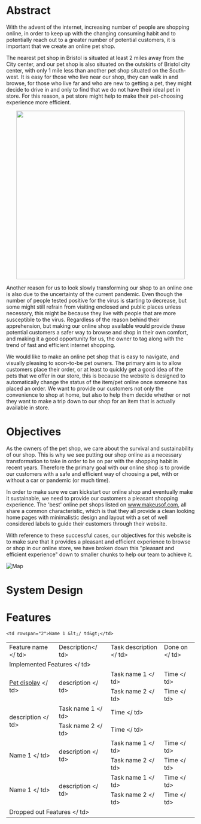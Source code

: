 # Abstract

With the advent of the internet, increasing number of people are shopping online, in order to keep up with the changing consuming habit and to potentially reach out to a greater number of potential customers, it is important that we create an online pet shop.

The nearest pet shop in Bristol is situated at least 2 miles away from the City center, and our pet shop is also situated on the outskirts of Bristol city center, with only 1 mile less than another pet shop situated on the South-west. It is easy for those who live near our shop, they can walk in and browse, for those who live far and who are new to getting a pet, they might decide to drive in and only to find that we do not have their ideal pet in store. For this reason, a pet store might help to make their pet-choosing experience more efficient. 

<div align=center>
<img src= https://i.imgur.com/aznU9X5.png=centerme width = "450px" height = "450px">

</div>	
	
Another reason for us to look slowly transforming our shop to an online one is also due to the uncertainty of the current pandemic. Even though the number of people tested positive for the virus is starting to decrease, but some might still refrain from visiting enclosed and public places unless necessary, this might be because they live with people that are more susceptible to the virus. Regardless of the reason behind their apprehension, but making our online shop available would provide these potential customers a safer way to browse and shop in their own comfort, and making it a good opportunity for us, the owner to tag along with the trend of fast and efficient internet shopping.
	
We would like to make an online pet shop that is easy to navigate, and visually pleasing to soon-to-be pet owners. The primary aim is to allow customers place their order, or at least to quickly get a good idea of the pets that we offer in our store, this is because the website is designed to automatically change the status of the item/pet online once someone has placed an order. We want to provide our customers not only the convenience to shop at home, but also to help them decide whether or not they want to make a trip down to our shop for an item that is actually available in store.

# Objectives

As the owners of the pet shop, we care about the survival and sustainability of our shop. This is why we see putting our shop online as a necessary transformation to take in order to be on par with the shopping habit in recent years. Therefore the primary goal with our online shop is to provide our customers with a safe and efficient way of choosing a pet, with or without a car or pandemic (or much time).
	
In order to make sure we can kickstart our online shop and eventually make it sustainable, we need to provide our customers a pleasant shopping experience. The 'best' online pet shops listed on www.makeusof.com, all share a common characteristic, which is that they all provide a clean looking home pages with minimalistic design and layout with a set of well considered labels to guide their customers through their website. 
	
With reference to these successful cases, our objectives for this website is to make sure that it provides a pleasant and efficient experience to browse or shop in our online store, we have broken down this "pleasant and efficient experience" down to smaller chunks to help our team to achieve it. 


![Map](https://i.imgur.com/av4Z8rf.png=centerme)


# System Design

# Features

<table>

  <tbody>
    
<tr>
		<td>Feature name &lt;/ td&gt;</td>
		<td>Description&lt;/ td&gt;</td>
		<td>Task description &lt;/ td&gt;</td>
		<td>Done on &lt;/ td&gt;</td>
</tr>

<tr>
      <td colspan="4">Implemented Features &lt;/ td&gt;</td>
</tr>
    

<tr>
	<td rowspan="2"><a href="https://github.com/Yj-nnie/web-softwaretools-plain/blob/dev/report/Features.md#feature-1---pet-display-feature-by-categorization-and-by-availability-status">Pet display</a> &lt;/ td&gt;</td>
    <td rowspan="2">description &lt;/ td&gt;</td>
		
<td>Task name 1 &lt;/ td&gt;</td>	
<td>Time &lt;/ td&gt;</td>

</tr>
    
<tr>
		<td>Task name 2 &lt;/ td&gt;</td>
		<td>Time &lt;/ td&gt;</td>
</tr>

 <tr>

    <td rowspan="2">Name 1 &lt;/ td&gt;</td>
<td rowspan="2">description &lt;/ td&gt;</td>
<td>Task name 1 &lt;/ td&gt;</td>
<td>Time &lt;/ td&gt;</td>
</tr>
<tr>
<td>Task name 2 &lt;/ td&gt;</td>
<td>Time &lt;/ td&gt;</td>
</tr>
<tr>
<td rowspan="2">Name 1 &lt;/ td&gt;</td>
<td rowspan="2">description &lt;/ td&gt;</td>
<td>Task name 1 &lt;/ td&gt;</td>
<td>Time &lt;/ td&gt;</td>
</tr>
<tr>
<td>Task name 2 &lt;/ td&gt;</td>
<td>Time &lt;/ td&gt;</td>
</tr>
<tr>
<td rowspan="2">Name 1 &lt;/ td&gt;</td>
<td rowspan="2">description &lt;/ td&gt;</td>
<td>Task name 1 &lt;/ td&gt;</td>
<td>Time &lt;/ td&gt;</td>
</tr>
<tr>
<td>Task name 2 &lt;/ td&gt;</td>
<td>Time &lt;/ td&gt;</td>
</tr>
<tr>
<td colspan="4">Dropped out Features &lt;/ td&gt;</td>
</tr>
	</tbody>
</table>